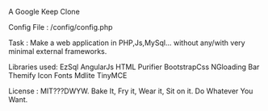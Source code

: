 A Google Keep Clone 

Config File : /config/config.php

Task : Make a web application in PHP,Js,MySql... without any/with very minimal external frameworks.

Libraries used:
EzSql
AngularJs
HTML Purifier
BootstrapCss
NGloading Bar
Themify Icon Fonts
Mdlite
TinyMCE

License : MIT???DWYW. Bake It, Fry it, Wear it, Sit on it. Do Whatever You Want.